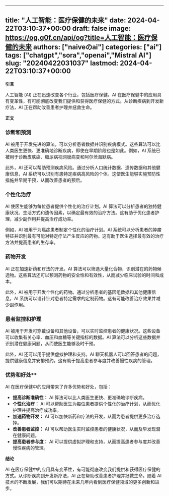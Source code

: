 
---
title: "人工智能：医疗保健的未来"
date: 2024-04-22T03:10:37+00:00
draft: false
image: https://og.g0f.cn/api/og?title=人工智能：医疗保健的未来
authors: ["naiveのai"]
categories: ["ai"]
tags: ["chatgpt","sora","openai","Mistral AI"]
slug: "20240422031037"
lastmod: 2024-04-22T03:10:37+00:00
---
**引言**

人工智能 (AI) 正在迅速改变各个行业，包括医疗保健。AI 在医疗保健中的应用具有变革性，有可能彻底改变我们提供和获得医疗保健的方式。从诊断疾病到开发新疗法，AI 正在帮助改善患者护理并拯救生命。

**正文**

### 诊断和预测

AI 被用于开发先进的算法，可以分析患者数据并识别疾病模式。这些算法可以比人类医生更快、更准确地诊断疾病，即使在早期阶段也是如此。例如，AI 系统已被用于诊断皮肤癌、糖尿病视网膜病变和阿尔茨海默病。

此外，AI 还可以帮助预测疾病风险。通过分析人口统计数据、遗传数据和其他健康信息，AI 系统可以识别有患特定疾病高风险的个体。这使医生能够实施预防性措施并早期干预，从而改善患者的预后。

### 个性化治疗

AI 使医生能够为每位患者提供个性化的治疗计划。AI 算法可以分析患者的独特健康状况、生活方式和遗传因素，以确定最有效的治疗方法。这有助于优化患者护理，减少副作用并提高治疗成功率。

例如，AI 被用于为癌症患者制定个性化的治疗计划。AI 系统可以分析患者的肿瘤特征并识别最有可能对特定疗法产生反应的药物。这有助于医生选择最有效的治疗方法并提高患者的生存率。

### 药物开发

AI 正在加速新药和疗法的开发。AI 算法可以筛选大量化合物，识别潜在的药物候选物。这些算法还可以预测药物的安全性和有效性，从而减少临床试验的时间和成本。

此外，AI 被用于开发个性化的药物。通过分析患者的基因组数据和其他健康信息，AI 系统可以设计针对患者特定需求的定制药物。这有可能改善治疗效果并减少副作用。

### 患者监控和护理

AI 被用于开发可穿戴设备和其他设备，可以实时监控患者的健康状况。这些设备可以收集有关心率、血压和血糖等关键指标的数据。AI 算法可以分析这些数据并识别潜在健康问题，从而使医生能够及时干预。

此外，AI 还可以用于提供虚拟护理和支持。AI 聊天机器人可以回答患者的问题，提供健康信息并安排预约。这有助于提高患者参与度并改善慢性疾病的管理。

### 优势和好处**

AI 在医疗保健中的应用带来了许多优势和好处，包括：

* **提高诊断准确性：** AI 算法可以比人类医生更快、更准确地诊断疾病。
* **个性化治疗：** AI 可以帮助医生为每位患者提供个性化的治疗计划，从而优化护理并提高治疗成功率。
* **加速药物开发：** AI 可以加快新药和疗法的开发，从而为患者提供更多治疗选择。
* **改善患者监控：** AI 可以帮助医生实时监控患者的健康状况，从而及早发现潜在健康问题。
* **提高患者参与度：** AI 可以提供虚拟护理和支持，从而提高患者参与度并改善慢性疾病的管理。

**结论**

AI 在医疗保健中的应用具有变革性，有可能彻底改变我们提供和获得医疗保健的方式。从诊断疾病到开发新疗法，AI 正在帮助改善患者护理并拯救生命。随着 AI 技术的不断发展，我们可以期待在未来几年内看到医疗保健领域的更多创新和进步。